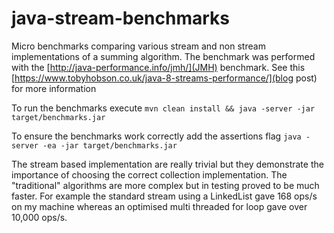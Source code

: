 # java-stream-benchmarks
Micro benchmarks comparing various stream and non stream implementations of a summing algorithm. The benchmark was
performed with the [http://java-performance.info/jmh/](JMH) benchmark. 
See this [https://www.tobyhobson.co.uk/java-8-streams-performance/](blog post) for more information

To run the benchmarks execute `mvn clean install && java -server -jar target/benchmarks.jar`

To ensure the benchmarks work correctly add the assertions flag `java -server -ea -jar target/benchmarks.jar`

The stream based implementation are really trivial but they demonstrate the importance of choosing 
the correct collection implementation. The "traditional" algorithms are more complex but in testing proved to be
much faster. For example the standard stream using a LinkedList gave 168 ops/s on my machine whereas an optimised
multi threaded for loop gave over 10,000 ops/s. 


